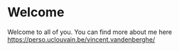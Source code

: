 # Welcome

Welcome to all of you. You can find more about me here https://perso.uclouvain.be/vincent.vandenberghe/
